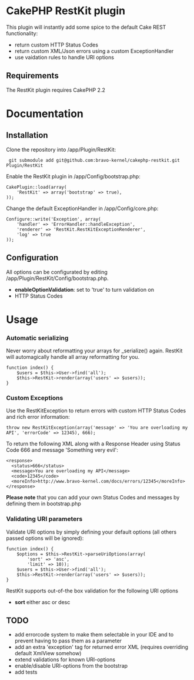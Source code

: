 # CakePHP RestKit plugin

This plugin will instantly add some spice to the default Cake REST functionality:

* return custom HTTP Status Codes
* return custom XML/Json errors using a custom ExceptionHandler
* use vaidation rules to handle URI options

## Requirements

The RestKit plugin requires CakePHP 2.2

# Documentation

## Installation

Clone the repository into /app/Plugin/RestKit:

     git submodule add git@github.com:bravo-kernel/cakephp-restkit.git Plugin/RestKit


Enable the RestKit plugin in /app/Config/bootstrap.php:

    CakePlugin::load(array(
        'RestKit' => array('bootstrap' => true),
    ));

Change the default ExceptionHandler in /app/Config/core.php:

    Configure::write('Exception', array(
        'handler' => 'ErrorHandler::handleException',
        'renderer' => 'RestKit.RestKitExceptionRenderer',
        'log' => true
    ));


## Configuration

All options can be configurated by editing /app/Plugin/RestKit/Config/bootstrap.php.

* **enableOptionValidation**: set to 'true' to turn validation on
* HTTP Status Codes

# Usage

### Automatic serializing

Never worry about reformatting your arrays for _serialize() again. RestKit will automagically
handle all array reformatting for you.

    function index() {
        $users = $this->User->find('all');
        $this->RestKit->render(array('users' => $users));
    }

### Custom Exceptions
Use the RestKitException to return errors with custom HTTP Status Codes and rich
error information:

    throw new RestKitException(array('message' => 'You are overloading my API', 'errorCode' => 12345), 666);

To return the following XML along with a Response Header using Status Code 666 and message 'Something very evil':

    <response>
      <status>666</status>
      <message>You are overloading my API</message>
      <code>12345</code>
      <moreInfo>http://www.bravo-kernel.com/docs/errors/12345</moreInfo>
    </response>

**Please note** that you can add your own Status Codes and messages by defining them in bootstrap.php

### Validating URI parameters

Validate URI options by simply defining your default options (all others passed
options will be ignored):

    function index() {
        $options = $this->RestKit->parseUriOptions(array(
            'sort' => 'asc',
            'limit' => 10));
        $users = $this->User->find('all');
        $this->RestKit->render(array('users' => $users));
    }

RestKit supports out-of-the box validation for the following URI options

* **sort** either asc or desc

## TODO ##

* add errorcode system to make them selectable in your IDE and to prevent having to pass them as a parameter
* add an extra 'exception' tag for returned error XML (requires overriding default XmlView somehow)
* extend validations for known URI-options
* enable/disable URI-options from the bootstrap
* add tests